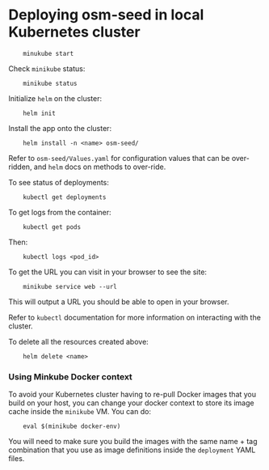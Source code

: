 # Deploying osm-seed in local Kubernetes cluster

```
    minukube start
```

Check `minikube` status:

```
    minikube status
```

Initialize `helm` on the cluster:

```
    helm init
```

Install the app onto the cluster:

```
    helm install -n <name> osm-seed/
```

Refer to `osm-seed/Values.yaml` for configuration values that can be over-ridden, and `helm` docs on methods to over-ride.

To see status of deployments:

```
    kubectl get deployments
```

To get logs from the container:

```
    kubectl get pods
```

Then:

```
    kubectl logs <pod_id>
```

To get the URL you can visit in your browser to see the site:

```
    minikube service web --url
```

This will output a URL you should be able to open in your browser.

Refer to `kubectl` documentation for more information on interacting with the cluster.

To delete all the resources created above:

```
    helm delete <name>
```

### Using Minkube Docker context

To avoid your Kubernetes cluster having to re-pull Docker images that you build on your host, you can change your docker context to store its image cache inside the `minikube` VM. You can do:

```
    eval $(minikube docker-env)
```

You will need to make sure you build the images with the same name + tag combination that you use as image definitions inside the `deployment` YAML files.